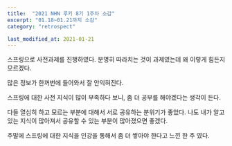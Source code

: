 ```yaml
---
title:  "2021 NHN 루키 8기 1주차 소감"
excerpt: "01.18~01.21까지 소감"
category: "retrospect"

last_modified_at: 2021-01-21
---
```


스프링으로 사전과제를 진행하였다.
분명히 따라치는 것이 과제였는데 왜 이렇게 힘든지 모르겠다.

많은 정보가 한꺼번에 들어와서 잘 안익혀진다.

스프링에 대한 사전 지식이 많이 부족하다 보니, 좀 더 공부를 해야겠다는 생각이 든다.

다들 열심히 하고 모르는 부분에 대해서 서로 공유하는 분위기가 좋았다.
나도 내가 알고 있는 지식이 많아져서 공유할 수 있는 부분이 많아졌으면 좋겠다.

주말에 스프링에 대한 지식을 인강을 통해서 좀 더 쌓아야 한다고 느낀 한 주 였다.
